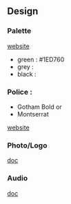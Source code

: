 ## Design 
### Palette
[website](https://brandpalettes.com/spotify-color-codes/)
- green :  #1ED760
- grey : 
- black : 

### Police : 
- Gotham Bold 
or 
- Montserrat
  
[website](https://www.dafontfree.co/spotify-font/)

### Photo/Logo 
[doc](https://drive.google.com/drive/folders/1wWj2Go0aNwcZde2IxWSGk3tKxtC9dMve) 

### Audio 
[doc](https://css-tricks.com/lets-create-a-custom-audio-player/) 
